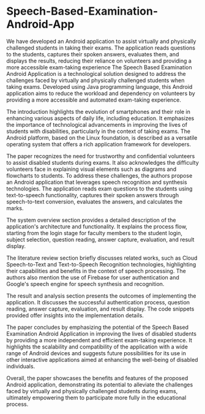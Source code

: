 # Speech-Based-Examination-Android-App
We have developed an Android application to assist virtually and physically challenged students in taking their exams. The application reads questions to the students, captures their spoken answers, evaluates them, and displays the results, reducing their reliance on volunteers and providing a more accessible exam-taking experience
The Speech Based Examination Android Application is a technological solution designed to address the challenges faced by virtually and physically challenged students when taking exams. Developed using Java programming language, this Android application aims to reduce the workload and dependency on volunteers by providing a more accessible and automated exam-taking experience.

The introduction highlights the evolution of smartphones and their role in enhancing various aspects of daily life, including education. It emphasizes the importance of technological advancements in improving the lives of students with disabilities, particularly in the context of taking exams. The Android platform, based on the Linux foundation, is described as a versatile operating system that offers a rich application framework for developers.

The paper recognizes the need for trustworthy and confidential volunteers to assist disabled students during exams. It also acknowledges the difficulty volunteers face in explaining visual elements such as diagrams and flowcharts to students. To address these challenges, the authors propose an Android application that leverages speech recognition and synthesis technologies. The application reads exam questions to the students using text-to-speech functionality, captures their spoken answers through speech-to-text conversion, evaluates the answers, and calculates the marks.

The system overview section provides a detailed description of the application's architecture and functionality. It explains the process flow, starting from the login stage for faculty members to the student login, subject selection, question reading, answer capture, evaluation, and result display.

The literature review section briefly discusses related works, such as Cloud Speech-to-Text and Text-to-Speech Recognition technologies, highlighting their capabilities and benefits in the context of speech processing. The authors also mention the use of Firebase for user authentication and Google's speech engine for speech synthesis and recognition.

The result and analysis section presents the outcomes of implementing the application. It discusses the successful authentication process, question reading, answer capture, evaluation, and result display. The code snippets provided offer insights into the implementation details.

The paper concludes by emphasizing the potential of the Speech Based Examination Android Application in improving the lives of disabled students by providing a more independent and efficient exam-taking experience. It highlights the scalability and compatibility of the application with a wide range of Android devices and suggests future possibilities for its use in other interactive applications aimed at enhancing the well-being of disabled individuals.

Overall, the paper showcases the benefits and features of the proposed Android application, demonstrating its potential to alleviate the challenges faced by virtually and physically challenged students during exams, ultimately empowering them to participate more fully in the educational process.
